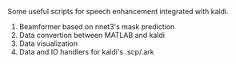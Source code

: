 Some useful scripts for speech enhancement integrated with kaldi.

1. Beamformer based on nnet3's mask prediction
2. Data convertion between MATLAB and kaldi
3. Data visualization
4. Data and IO handlers for kaldi's .scp/.ark